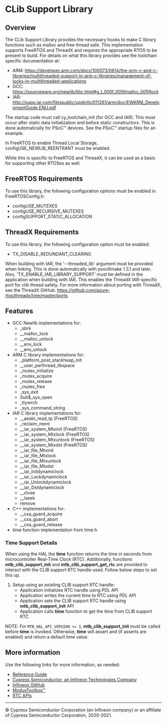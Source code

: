 # CLib Support Library

## Overview

The CLib Support Library provides the necessary hooks to make C library functions such as malloc and free thread safe. This implementation supports FreeRTOS and ThreadX and requires the appropriate RTOS to be present to build. For details on what this library provides see the toolchain specific documentation at:
* ARM: https://developer.arm.com/docs/100073/0614/the-arm-c-and-c-libraries/multithreaded-support-in-arm-c-libraries/management-of-locks-in-multithreaded-applications
* GCC: https://sourceware.org/newlib/libc.html#g_t_005f_005fmalloc_005flock
* IAR: http://supp.iar.com/filespublic/updinfo/011261/arm/doc/EWARM_DevelopmentGuide.ENU.pdf

The startup code must call cy_toolchain_init (for GCC and IAR). This must occur after static data initialization and before static constructors. This is done automatically for PSoC™ devices. See the PSoC™ startup files for an example.

In FreeRTOS to enable Thread Local Storage, configUSE_NEWLIB_REENTRANT must be enabled.

While this is specific to FreeRTOS and ThreadX, it can be used as a basis for supporting other RTOSes as well.

## FreeRTOS Requirements
To use this library, the following configuration options must be enabled in FreeRTOSConfig.h:
* configUSE_MUTEXES
* configUSE_RECURSIVE_MUTEXES
* configSUPPORT_STATIC_ALLOCATION

## ThreadX Requirements
To use this library, the following configuration option must be enabled:
* TX_DISABLE_REDUNDANT_CLEARING

When building with IAR, the '--threaded_lib' argument must be provided when linking. This is done automatically with psoc6make 1.3.1 and later.
Also, 'TX_ENABLE_IAR_LIBRARY_SUPPORT' must be defined in the application when building with IAR. This enables the ThreadX IAR-specific port for clib thread safety.
For more information about porting with ThreadX, see the ThreadX GitHub: https://github.com/azure-rtos/threadx/tree/master/ports

## Features
* GCC Newlib implementations for:
    * _sbrk
    * __malloc_lock
    * __malloc_unlock
    * __env_lock
    * __env_unlock
* ARM C library implementations for:
    * _platform_post_stackheap_init
    * __user_perthread_libspace
    * _mutex_initialize
    * _mutex_acquire
    * _mutex_release
    * _mutex_free
    * _sys_exit
    * $Sub$$_sys_open
    * _ttywrch
    * _sys_command_string
* IAR C library implementations for:
    * __aeabi_read_tp (FreeRTOS)
    * _reclaim_reent
    * __iar_system_Mtxinit (FreeRTOS)
    * __iar_system_Mtxlock (FreeRTOS)
    * __iar_system_Mtxunlock (FreeRTOS)
    * __iar_system_Mtxdst (FreeRTOS)
    * __iar_file_Mtxinit
    * __iar_file_Mtxlock
    * __iar_file_Mtxunlock
    * __iar_file_Mtxdst
    * __iar_Initdynamiclock
    * __iar_Lockdynamiclock
    * __iar_Unlockdynamiclock
    * __iar_Dstdynamiclock
    * __close
    * __lseek
    * remove
* C++ implementations for:
    * __cxa_guard_acquire
    * __cxa_guard_abort
    * __cxa_guard_release
* time function implementation from time.h

### Time Support Details
When using the HAL the **time** function returns the time in seconds from microcontroller Real-Time Clock (RTC). Additionally, functions  **mtb_clib_support_init** and **mtb_clib_support_get_rtc** are provided to interact with the CLIB support RTC handle used. Follow below steps to set this up.
1. Setup using an existing CLIB support RTC handle:
    * Application initializes RTC handle using PDL API
    * Application writes the current time to RTC using PDL API
    * Application sets the CLIB support RTC handle using **mtb_clib_support_init** API
    * Application calls **time** function to get the time from CLIB support RTC

NOTE: For `MTB_HAL_API_VERSION >= 3`, **mtb_clib_support_init** must be called before **time** is invoked. Otherwise, **time** will assert and (if asserts are enabled) and return a default time value.

## More information
Use the following links for more information, as needed:
* [Reference Guide](https://infineon.github.io/clib-support/html/index.html)
* [Cypress Semiconductor, an Infineon Technologies Company](http://www.cypress.com)
* [Infineon GitHub](https://github.com/infineon)
* [ModusToolbox™](https://www.cypress.com/products/modustoolbox-software-environment)
* [RTC APIs](https://github.com/infineon/mtb-hal-cat1/blob/master/include/mtb_hal_rtc.h)

---
© Cypress Semiconductor Corporation (an Infineon company) or an affiliate of Cypress Semiconductor Corporation, 2020-2021.

